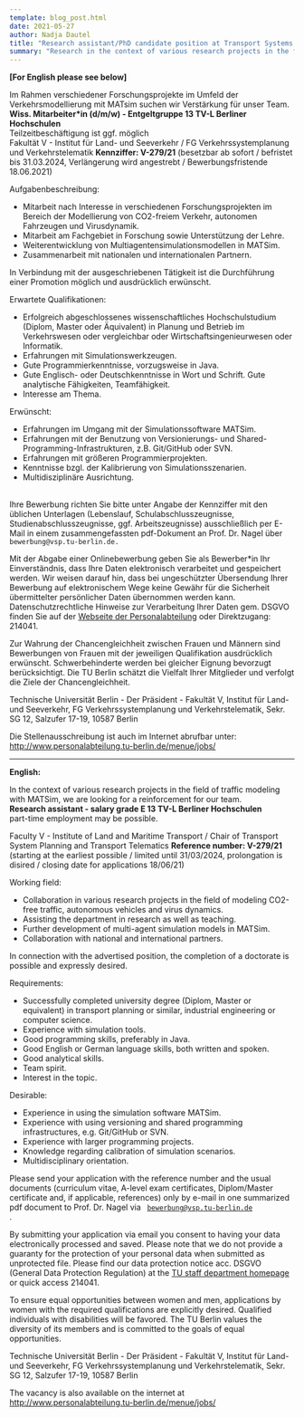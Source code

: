 ```yaml
---
template: blog_post.html
date: 2021-05-27
author: Nadja Dautel
title: "Research assistant/PhD candidate position at Transport Systems Planning and Transport Telematics, TU Berlin"
summary: "Research in the context of various research projects in the field of traffic and pandemic dynamics modeling with MATSim"
---
```


**[For English please see below]** <br>

Im Rahmen verschiedener Forschungsprojekte im Umfeld der Verkehrsmodellierung mit MATsim suchen wir Verstärkung für unser Team.  <br>
**Wiss. Mitarbeiter*in (d/m/w) - Entgeltgruppe 13 TV-L Berliner Hochschulen**  
Teilzeitbeschäftigung ist ggf. möglich  <br>
Fakultät V - Institut für Land- und Seeverkehr / FG Verkehrssystemplanung und Verkehrstelematik **Kennziffer: V-279/21** (besetzbar ab sofort / befristet bis 31.03.2024, Verlängerung wird angestrebt / Bewerbungsfristende 18.06.2021) <br>

<p>
Aufgabenbeschreibung: <br>
<ul>
<li> Mitarbeit nach Interesse in verschiedenen Forschungsprojekten im Bereich der Modellierung von CO2-freiem Verkehr, autonomen Fahrzeugen und Virusdynamik. </li>
<li> Mitarbeit am Fachgebiet in Forschung sowie Unterstützung der Lehre. </li>
<li> Weiterentwicklung von Multiagentensimulationsmodellen in MATSim. </li>
<li> Zusammenarbeit mit nationalen und internationalen Partnern. </li>
</ul>
In Verbindung mit der ausgeschriebenen Tätigkeit ist die Durchführung einer Promotion möglich und ausdrücklich erwünscht.
</p>

<p>
Erwartete Qualifikationen:  <br>
<ul>
<li> Erfolgreich abgeschlossenes wissenschaftliches Hochschulstudium (Diplom, Master oder Äquivalent) in Planung und Betrieb im Verkehrswesen oder vergleichbar oder Wirtschaftsingenieurwesen oder Informatik. </li>
<li> Erfahrungen mit Simulationswerkzeugen. </li>
<li> Gute Programmierkenntnisse, vorzugsweise in Java. </li>
<li> Gute Englisch- oder Deutschkenntnisse in Wort und Schrift. Gute analytische Fähigkeiten, Teamfähigkeit. </li>
<li> Interesse am Thema. </li>
</ul>
</p>

<p>
Erwünscht: <br>
<ul>
<li> Erfahrungen im Umgang mit der Simulationssoftware MATSim. </li>
<li> Erfahrungen mit der Benutzung von Versionierungs- und Shared-Programming-Infrastrukturen, z.B. Git/GitHub oder SVN. </li>
<li> Erfahrungen mit größeren Programmierprojekten. </li>
<li> Kenntnisse bzgl. der Kalibrierung von Simulationsszenarien. </li>
<li> Multidisziplinäre Ausrichtung. </li>
</ul>
</p>

<br>
Ihre Bewerbung richten Sie bitte unter Angabe der Kennziffer mit den üblichen Unterlagen (Lebenslauf, Schulabschlusszeugnisse, Studienabschlusszeugnisse, ggf. Arbeitszeugnisse) ausschließlich per E-Mail in einem zusammengefassten pdf-Dokument an Prof. Dr. Nagel über <code>bewerbung@vsp.tu-berlin.de.</code>  <br>

Mit der Abgabe einer Onlinebewerbung geben Sie als Bewerber*in Ihr Einverständnis, dass Ihre Daten elektronisch verarbeitet und gespeichert werden. Wir weisen darauf hin, dass bei ungeschützter Übersendung Ihrer Bewerbung auf elektronischem Wege keine Gewähr für die Sicherheit übermittelter persönlicher Daten übernommen werden kann. Datenschutzrechtliche Hinweise zur Verarbeitung Ihrer Daten gem. DSGVO finden Sie auf der [Webseite der Personalabteilung](https://www.abt2-t.tu-berlin.de/menue/themen_a_z/datenschutzerklaerung/) oder Direktzugang: 214041.

Zur Wahrung der Chancengleichheit zwischen Frauen und Männern sind Bewerbungen von Frauen mit der jeweiligen Qualifikation ausdrücklich erwünscht. Schwerbehinderte werden bei gleicher Eignung bevorzugt berücksichtigt. Die TU Berlin schätzt die Vielfalt Ihrer Mitglieder und verfolgt die Ziele der Chancengleichheit.

Technische Universität Berlin - Der Präsident - Fakultät V, Institut für Land- und Seeverkehr, FG Verkehrssystemplanung und Verkehrstelematik, Sekr. SG 12, Salzufer 17-19, 10587 Berlin

Die Stellenausschreibung ist auch im Internet abrufbar unter: <br>
http://www.personalabteilung.tu-berlin.de/menue/jobs/
<br>

<hr>

**English:** <br>


In the context of various research projects in the field of traffic modeling with MATSim, we are looking for a reinforcement for our team.  <br> 
**Research assistant - salary grade E 13 TV-L Berliner Hochschulen**   <br>
part-time employment may be possible.

Faculty V - Institute of Land and Maritime Transport / Chair of Transport System Planning and Transport Telematics 
**Reference number: V-279/21** (starting at the earliest possible / limited until 31/03/2024, prolongation is disired / closing date for applications 18/06/21)

Working field: <br>
<ul>
<li> Collaboration in various research projects in the field of modeling CO2-free traffic, autonomous vehicles and virus dynamics. </li>
<li> Assisting the department in research as well as teaching. </li>
<li> Further development of multi-agent simulation models in MATSim. </li>
<li> Collaboration with national and international partners. </li>
</ul>
In connection with the advertised position, the completion of a doctorate is possible and expressly desired.

Requirements: <br>
<ul>
<li> Successfully completed university degree (Diplom, Master or equivalent) in transport planning or similar, industrial engineering or computer science. </li>
<li> Experience with simulation tools. </li>
<li> Good programming skills, preferably in Java. </li>
<li> Good English or German language skills, both written and spoken.</li>
<li> Good analytical skills. </li>
<li> Team spirit. </li>
<li> Interest in the topic. </li>
</ul>

Desirable: <br>
<ul>
<li> Experience in using the simulation software MATSim. </li>
<li> Experience with using versioning and shared programming infrastructures, e.g. Git/GitHub or SVN. </li>
<li> Experience with larger programming projects. </li>
<li> Knowledge regarding calibration of simulation scenarios. </li>
<li> Multidisciplinary orientation. </li>
</ul>

Please send your application with the reference number and the usual documents (curriculum vitae, A-level exam certificates, Diplom/Master certificate and, if applicable, references) only by e-mail in one summarized pdf document to Prof. Dr. Nagel via <code> bewerbung@vsp.tu-berlin.de </code>. <br>

By submitting your application via email you consent to having your data electronically processed and saved. Please note that we do not provide a guaranty for the protection of your personal data when submitted as unprotected file. Please find our data protection notice acc. DSGVO (General Data Protection Regulation) at the [TU staff department homepage](https://www.abt2-t.tu-berlin.de/menue/themen_a_z/datenschutzerklaerung/) or quick access 214041.

To ensure equal opportunities between women and men, applications by women with the required qualifications are explicitly desired. Qualified individuals with disabilities will be favored. The TU Berlin values the diversity of its members and is committed to the goals of equal opportunities.

Technische Universität Berlin - Der Präsident - Fakultät V, Institut für Land- und Seeverkehr, FG Verkehrssystemplanung und Verkehrstelematik, Sekr. SG 12, Salzufer 17-19, 10587 Berlin

The vacancy is also available on the internet at
http://www.personalabteilung.tu-berlin.de/menue/jobs/


